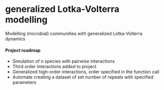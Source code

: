 # generalized Lotka-Volterra modelling
Modelling (microbial) communities with generalized Lotka-Volterra dynamics

#### Project roadmap
- Simulation of n species with pairwise interactions
- Third order interactions added to project
- Generalized high-order interactions, order specified in the function call
- Automate creating a dataset of set number of repeats with specified parameters 
